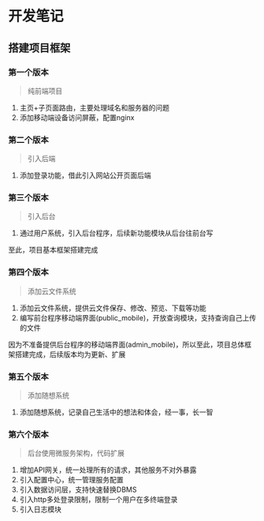 # 开发笔记

## 搭建项目框架

### 第一个版本

> 纯前端项目

1. 主页+子页面路由，主要处理域名和服务器的问题
1. 添加移动端设备访问屏蔽，配置nginx

### 第二个版本

> 引入后端

1. 添加登录功能，借此引入网站公开页面后端

### 第三个版本

> 引入后台

1. 通过用户系统，引入后台程序，后续新功能模块从后台往前台写

至此，项目基本框架搭建完成

### 第四个版本

> 添加云文件系统

1. 添加云文件系统，提供云文件保存、修改、预览、下载等功能
2. 编写前台程序移动端界面(public_mobile)，开放查询模块，支持查询自己上传的文件

因为不准备提供后台程序的移动端界面(admin_mobile)，所以至此，项目总体框架搭建完成，后续版本均为更新、扩展

### 第五个版本

> 添加随想系统

1. 添加随想系统，记录自己生活中的想法和体会，经一事，长一智

### 第六个版本

> 后台使用微服务架构，代码扩展

1. 增加API网关，统一处理所有的请求，其他服务不对外暴露
2. 引入配置中心，统一管理服务配置
3. 引入数据访问层，支持快速替换DBMS
4. 引入http多处登录限制，限制一个用户在多终端登录
5. 引入日志模块
